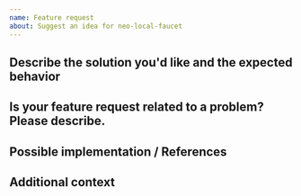 ```yaml
---
name: Feature request
about: Suggest an idea for neo-local-faucet
---
```


## Describe the solution you'd like and the expected behavior

## Is your feature request related to a problem? Please describe.

## Possible implementation / References

## Additional context
